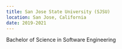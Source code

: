 ```yaml
---
title: San Jose State University (SJSU)
location: San Jose, California
date: 2019-2021
---
```


Bachelor of Science in Software Engineering

